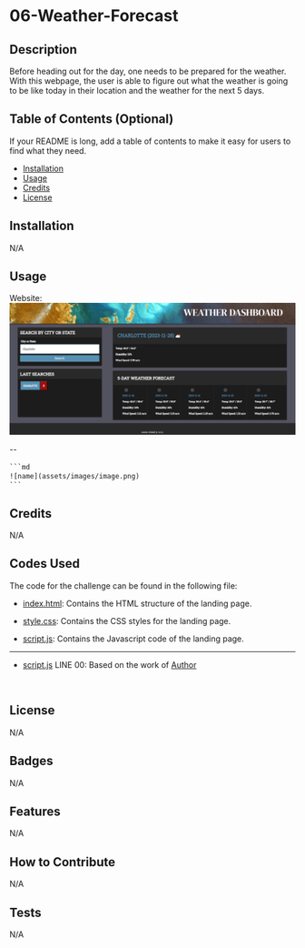# 06-Weather-Forecast

## Description

Before heading out for the day, one needs to be prepared for the weather. With this webpage, the user is able to figure out what the weather is going to be like today in their location and the weather for the next 5 days. 

## Table of Contents (Optional)

If your README is long, add a table of contents to make it easy for users to find what they need.

- [Installation](#installation)
- [Usage](#usage)
- [Credits](#credits)
- [License](#license)

## Installation

N/A

## Usage

Website: 
![Website](assets/images/website.png)

--

    ```md
    ![name](assets/images/image.png)
    ```

## Credits

N/A

## Codes Used

The code for the challenge can be found in the following file:

- [index.html](/src/index.html): Contains the HTML structure of the landing page.

- [style.css](/src/style.css): Contains the CSS styles for the landing page.

- [script.js](/src/script.js): Contains the Javascript code of the landing page.

--------------

- [script.js](/src/script.js) LINE 00: Based on the work of [Author](link)

```
    

```

## License

N/A

## Badges

N/A

## Features

N/A

## How to Contribute

N/A

## Tests

N/A